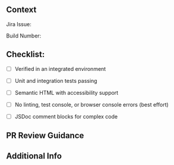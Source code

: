 ## Context

Jira Issue:

<!--- Link to Jira task if there is one -->

Build Number:

<!--- Build number if there is one -->

## Checklist:

<!--- Go over all the following points, and put an `x` in all the boxes that apply. -->
<!--- If an item is not relevant to your change, you can put down "N/A" -->

- [ ] Verified in an integrated environment
- [ ] Unit and integration tests passing
- [ ] Semantic HTML with accessibility support
- [ ] No linting, test console, or browser console errors (best effort)
- [ ] JSDoc comment blocks for complex code


## PR Review Guidance

<!--- Any guidance for reviewing this PR that is applicable either locally or in an integrated environment-->

## Additional Info

<!--- Include any additional information about the implementation that is not captured in Jira or above -->